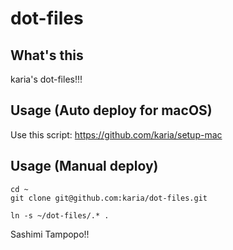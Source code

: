 # dot-files

## What's this

karia's dot-files!!!

## Usage (Auto deploy for macOS)

Use this script: https://github.com/karia/setup-mac

## Usage (Manual deploy)

```
cd ~
git clone git@github.com:karia/dot-files.git

ln -s ~/dot-files/.* .
```

Sashimi Tampopo!!

